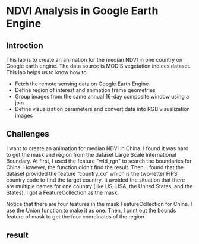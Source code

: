 # NDVI Analysis in Google Earth Engine
## Introction
This lab is to create an animation for the median NDVI in one country on Google earth engine. The data source is MODIS vegetation indices dataset. This lab helps us to know how to 
* Fetch the remote sensing data on Google Earth Engine
* Define region of interest and animation frame geometries
* Group images from the same annual 16-day composite window using a join
* Define visualization parameters and convert data into RGB visualization images

## Challenges
I want to create an animation for median NDVI in China. I found it was hard to get the mask and region from the dataset Large Scale International Boundary. At first, I used the feature "wld_rgn" to search the boundaries for China. However, the function didn't find the result. Then, I found that the dataset provided the feature “country_co” which is the two-letter FIPS country code to find the target country. It avoided the situation that there are multiple names for one country (like US, USA, the United States, and the States). I got a FeatureCollection as the mask.

Notice that there are four features in the mask FeatureCollection for China. I use the Union function to make it as one. Then, I print out the bounds feature of mask to get the four coordinates of the region.

## result
